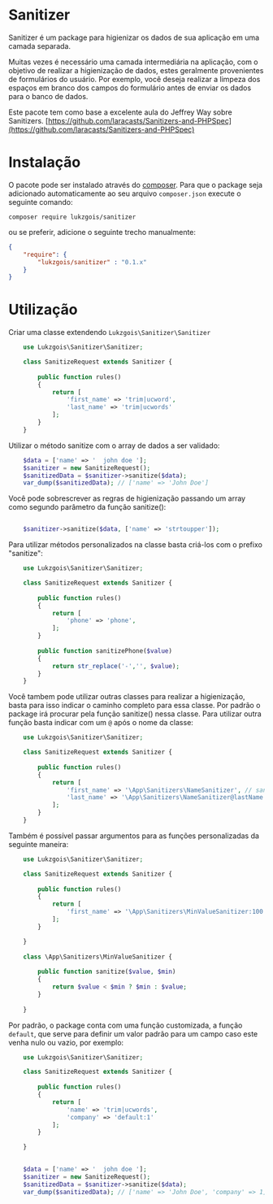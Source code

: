 # Sanitizer

Sanitizer é um package para higienizar os dados de sua aplicação em uma camada separada.  

Muitas vezes é necessário uma camada intermediária na aplicação, com o objetivo de realizar a higienização de dados,
estes geralmente provenientes de formulários do usuário. Por exemplo, você deseja realizar a limpeza dos espaços em
branco dos campos do formulário antes de enviar os dados para o banco de dados.

Este pacote tem como base a excelente aula do Jeffrey Way sobre Sanitizers.
[https://github.com/laracasts/Sanitizers-and-PHPSpec](https://github.com/laracasts/Sanitizers-and-PHPSpec)

# Instalação

O pacote pode ser instalado através do <a href="https://getcomposer.org/" target="_blank">composer</a>.
Para que o package seja adicionado automaticamente ao seu arquivo `composer.json` execute o seguinte comando:

```shell
composer require lukzgois/sanitizer
```

ou se preferir, adicione o seguinte trecho manualmente:

```json
{
	"require": {
		"lukzgois/sanitizer" : "0.1.x"
	}
}
```

# Utilização

Criar uma classe extendendo ```Lukzgois\Sanitizer\Sanitizer```

```php
    use Lukzgois\Sanitizer\Sanitizer;

    class SanitizeRequest extends Sanitizer {
 
        public function rules()
        {
            return [
                'first_name' => 'trim|ucword',
                'last_name' => 'trim|ucwords'
            ];
        }
    }
```

Utilizar o método sanitize com o array de dados a ser validado:

```php
    $data = ['name' => '  john doe '];
    $sanitizer = new SanitizeRequest();
    $sanitizedData = $sanitizer->sanitize($data);
    var_dump($sanitizedData); // ['name' => 'John Doe']
```

Você pode sobrescrever as regras de higienização passando um array como segundo parâmetro da função sanitize():

```php

    $sanitizer->sanitize($data, ['name' => 'strtoupper']);
```

Para utilizar métodos personalizados na classe basta criá-los com o prefixo "sanitize":

```php
    use Lukzgois\Sanitizer\Sanitizer;

    class SanitizeRequest extends Sanitizer {
 
        public function rules()
        {
            return [
                'phone' => 'phone',
            ];
        }
        
        public function sanitizePhone($value)
        {
        	return str_replace('-','', $value);
        }
    }
```

Você tambem pode utilizar outras classes para realizar a higienização, basta para isso indicar o caminho completo para essa classe. Por padrão o package irá procurar pela função sanitize() nessa classe. Para utilizar outra função basta indicar com um ```@``` após o nome da classe:

```php
    use Lukzgois\Sanitizer\Sanitizer;

    class SanitizeRequest extends Sanitizer {
 
        public function rules()
        {
            return [
                'first_name' => '\App\Sanitizers\NameSanitizer', // sanitize()
                'last_name' => '\App\Sanitizers\NameSanitizer@lastName' // lastName()
            ];
        }
    }
```

Também é possível passar argumentos para as funções personalizadas da seguinte maneira:

```php
	use Lukzgois\Sanitizer\Sanitizer;

    class SanitizeRequest extends Sanitizer {
 
        public function rules()
        {
            return [
                'first_name' => '\App\Sanitizers\MinValueSanitizer:100', // sanitize()
            ];
        }

    }
    
    class \App\Sanitizers\MinValueSanitizer {
    
    	public function sanitize($value, $min)
        {
        	return $value < $min ? $min : $value;
        }
    
    }
```

Por padrão, o package conta com uma função customizada, a função ```default```, que serve para definir um valor padrão para um campo caso este venha nulo ou vazio, por exemplo: 


```php
	use Lukzgois\Sanitizer\Sanitizer;

    class SanitizeRequest extends Sanitizer {
 
        public function rules()
        {
            return [
            	'name' => 'trim|ucwords',
                'company' => 'default:1'
            ];
        }

    }
    
```

```php
    $data = ['name' => '  john doe '];
    $sanitizer = new SanitizeRequest();
    $sanitizedData = $sanitizer->sanitize($data);
    var_dump($sanitizedData); // ['name' => 'John Doe', 'company' => 1]
```
